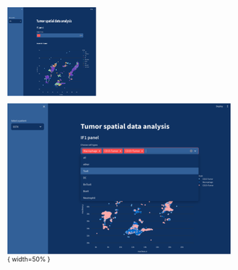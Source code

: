 
<img alt='screenshot 1' src="graphics/app1.png" width="200" height="200" />

![screenshot 2](graphics/app2.png){ width=50% }